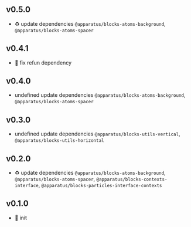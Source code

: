 ## v0.5.0

* ♻️ update dependencies `@apparatus/blocks-atoms-background`, `@apparatus/blocks-atoms-spacer`

## v0.4.1

* 🐞 fix refun dependency

## v0.4.0

* undefined update dependencies `@apparatus/blocks-atoms-background`, `@apparatus/blocks-atoms-spacer`

## v0.3.0

* undefined update dependencies `@apparatus/blocks-utils-vertical`, `@apparatus/blocks-utils-horizontal`

## v0.2.0

* ♻️ update dependencies `@apparatus/blocks-atoms-background`, `@apparatus/blocks-atoms-spacer`, `@apparatus/blocks-contexts-interface`, `@apparatus/blocks-particles-interface-contexts`

## v0.1.0

* 🐣 init
